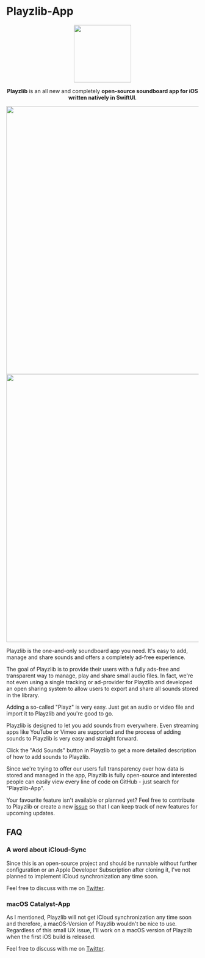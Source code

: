 # Playzlib-App

<p align="center">
  <img width="150px" height="150px" src="https://imgur.com/fj93wVT.png"/>
</p>

<p align="center">
  <strong>Playzlib</strong> is an all new and completely <strong>open-source soundboard app for iOS written natively in SwiftUI</strong>.
</p>

<p align="center">
  <img src="https://imgur.com/7BJHEsI.png" height="700">
  <img src="https://imgur.com/O4ycu22.png" height="700">
</p>

Playzlib is the one-and-only soundboard app you need. It's easy to add, manage and share sounds and offers a completely ad-free experience.

The goal of Playzlib is to provide their users with a fully ads-free and transparent way to manage, play and share small audio files. In fact, we're not even using a single tracking or ad-provider for Playzlib and developed an open sharing system to allow users to export and share all sounds stored in the library.

Adding a so-called "Playz" is very easy. Just get an audio or video file and import it to Playzlib and you're good to go.

Playzlib is designed to let you add sounds from everywhere. Even streaming apps like YouTube or Vimeo are supported and the process of adding sounds to Playzlib is very easy and straight forward. 

Click the "Add Sounds" button in Playzlib to get a more detailed description of how to add sounds to Playzlib.

Since we're trying to offer our users full transparency over how data is stored and managed in the app, Playzlib is fully open-source and interested people can easily view every line of code on GitHub - just search for "Playzlib-App".

Your favourite feature isn't available or planned yet?
Feel free to contribute to Playzlib or create a new [issue](https://github.com/laurensk/Playzlib-App/issues/new/choose) so that I can keep track of new features for upcoming updates.

## FAQ

### A word about iCloud-Sync
Since this is an open-source project and should be runnable without further configuration or an Apple Developer Subscription after cloning it, I've not planned to implement iCloud synchronization any time soon.

Feel free to discuss with me on [Twitter](https://twitter.com/laurensk).

### macOS Catalyst-App
As I mentioned, Playzlib will not get iCloud synchronization any time soon and therefore, a macOS-Version of Playzlib wouldn't be nice to use. Regardless of this small UX issue, I'll work on a macOS version of Playzlib when the first iOS build is released.

Feel free to discuss with me on [Twitter](https://twitter.com/laurensk).
